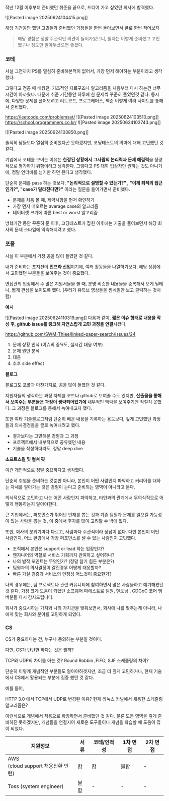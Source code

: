 작년 12월 이후부터 준비했던 취준을 끝으로, 드디어 가고 싶었던 회사에 합격했다.

![[Pasted image 20250624104415.png]]

해당 기간동안 했던 고민들과 준비했던 과정들을 한번 돌아보면서 글로 한번 적어보자

> 해당 경험은 정말 주관적인 의견이 들어가있으니, 필자는 이렇게 준비했고 고민했구나 정도만 알아두셨으면 좋겠다. 

### 코테

사실 그전까지 PS를 열심히 준비해본적이 없어서, 가장 먼저 해야하는 부분이라고 생각했다.

그렇다고 전공 때 배웠던, 기초적인 자료구조나 알고리즘을 처음부터 다시 하는건 너무 시간이 아까웠다.
때문에 취준 기간동안 하루에 한 문제씩 꾸준히 풀었던것 같다. 
동시에, 다양한 문제를 풀어보려고 리트코드, 프로그래머스, 백준 이렇게 여러 사이트를 통해서 준비했다.

https://leetcode.com/problemset/
![[Pasted image 20250624103510.png]]
https://school.programmers.co.kr/
![[Pasted image 20250624103743.png]]

![[Pasted image 20250624103850.png]]

솔직히 남들보다 열심히 준비했다곤 못하겠지만, 코딩테스트의 의미에 대해 고민했던 것 같다.

기업에서 코테를 보이는 이유는 **한정된 상황에서 그사람의 논리력과 문제 해결력**을 정량적으로 평가하기 위함이라고 생각한다. 
그렇다고 PS 대회 입상자만 원하는 것도 아니기에, 정말 언더바를 넘기만 하면 된다고 생각했다.

단순히 문제를 pass 하는 것보다, **"논리적으로 설명할 수 있는가?" , "이게 최적의 접근인가?", "case가 달라진다면?"** 이라는 질문을 들어가면서 준비했다.

- 문제를 처음 볼 때, 제약사항을 먼저 확인하기
- 가장 먼저 떠오르는 average case의 알고리즘
- 데이터셋 크기에 따른 best or worst 알고리즘

방학기간 동안 꾸준히 푼 이후,  코딩테스트가 잡힌 이후에는 기출을 풀어보면서 해당 회사의 문제 스타일에 익숙해지려고 했다.

### 포폴

사실 이 부분에서 가장 공을 많이 들였던 것 같다.

내가 준비하는 포지션이 **인프라 신입**이기에, 여러 활동들을 나열하기보다, 해당 상황에서 고민했던 부분들을 보여주는 것이 중요했다.

면접관의 입장에서 수 많은 지원서들을 볼 때, 분명 비슷한 내용들을 중복해서 보게 될테니, 짧게 관심을 보이도록 했다. (우리가 유튜브 영상들을 썸네일만 보고 클릭하는 것처럼)

**예시**

![[Pasted image 20250624110319.png]]
다음과 같이, **짧은 이슈 형태로 내용을 작성 후, github issue를 링크해 자연스럽게 고민 과정을 연결**시켰다.

https://github.com/SWM-Thlee/linked-paper-search/issues/24

1. 문제 상황 인식 (이슈의 중요도, 실시간 대응 여부)
2. 문제 원인 분석
3. 대응 
4. 추후 side effect


**블로그**

블로그도 포폴과 마찬가지로, 공을 많이 들였던 것 같다.

지원자들의 생각하는 과정 자체를 코드나 github로 보여줄 수도 있지만, **산출물을 통해서 보여주는 부분들은  과정이 생략되어있기에** 내부적인 맥락을 보여주기엔 적절치 못했다.
그 과정은 블로그를 통해서 녹여내고자 했다.

또한 여타 기술블로그처럼 단순히 배운 내용을 기록하는 용도보다, 깊게 고민했던 과정들과 의사결정들을 글로 녹여내려고 했다.

- 결과보다는 고민해본 경험과 그 과정
- 프로젝트에서 내부적으로 공유했던 내용
- 기술을 작성하더라도, 정말 deep dive


**소프트스킬 및 컬쳐 핏**

이건 개인적으로 정말 중요하다고 생각했다. 

단순히 취업을 준비하는 것뿐만 아니라, 본인이 어떤 사람인지 파악하고 커리어를 대하는 자세를 알아가는 것은 경험이 는다고 준비되는 영역이 아니라고 본다.

의식적으로 고민하고 나는 어떤 사람인지 파악하고, 타인과의 관계에서 무의식적으로 어떻게 행동하는지 알아야한다.

큰 기업에서는, 퍼포먼스가 뛰어난 인재를 뽑는 것과 기존 팀원과 문제를 일으킬 가능성이  있는 사람을 뽑는 것,
이 중에서 후자를 많이 고려할 수 밖에 없다.

또한, 회사의 분위기마다 다르고, 사람마다 주관적이라 정답이 없다. 다만 본인이 어떤 사람인지, 어느 환경에서 가장 퍼포먼스를 낼 수 있는 사람인지 고민했다.

- 조직에서 본인은 support or lead 하는 입장인가?
- 엔지니어의 역할로 서비스 기획까지 관여하고 싶어하나?
- 나의 발작 포인트는 무엇인가? (정말 참기 힘든 부분은?)
- 팀원과의 의사결정이 갈린경우 어떻게 대응할까?
- 빠른 가설 검증과 서비스의 안정성 어느것이 중요한가?

나의 경우에는, 팀 프로젝트나 관련 커뮤니티에 참여하면서 많은 사람들하고 얘기해봤던 것 같다. 가장 크게 도움이 되었던 소프웨어 마에스트로 팀원, 멘토님 , GDGoC 코어 멤버분들 다시 감사드립니다.

회사가 중요시하는 가치와 나의 가치관을 맞춰보면서, 회사에 나를 맞추는게 아니라, 나에게 맞는 회사와 분야를 고민하게 되었다.
### CS 

CS가 중요하다는 건, 누구나 동의하는 부분일 것이다.

다만, CS가 탄탄한 하다는 것은 뭘까?

TCP와 UDP의 차이를 아는 것?
Round Robbin ,FIFO, SJF 스케줄링의 차이?

단순히 이렇게 개념적인 부분들도 알아야하겟지만, 조금 더 깊게 고민하거나, 현재 기술에서 CS에서 활용되는 부분에 집중 했던 것 같다.

예를 들어,

HTTP 3.0 에서 TCP에서 UDP로 변경된 이유?
현재 리눅스 커널에서 채용한 스케줄링 알고리즘은?


이런식으로 개념에서 적용으로 확장하면서 준비했던 것 같다. 물론 모든 영역을 깊게 준비하진 못하겠지만, 개념들을 연결지어 새로운 도구들이나 개념을 학습할 때 도움이 많이 되었다.



| 지원정보                             | 서류  | 코테/인적성 | 1차 면접 | 2차 면접 |
| -------------------------------- | --- | ------ | ----- | ----- |
| AWS  <br>(cloud support 채용전환 인턴) | 합   | 합      | 불합    | -     |
| Toss (system engineer)           | 불합  | -      | -     | -     |

